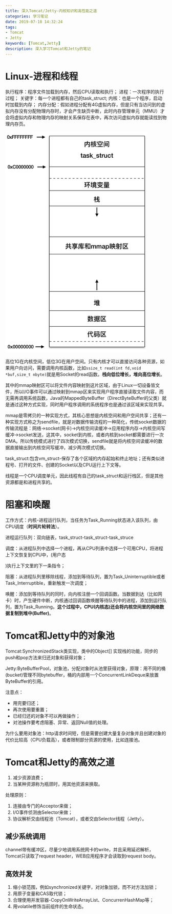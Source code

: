 ```yaml
---
title: 深入Tomcat/Jetty-内核知识和高性能之道
categories: 学习笔记
date: 2019-07-18 14:32:24
tags:
- Tomcat
- Jetty
keywords: [Tomcat,Jetty]
description: 深入学习Tomcat和Jetty的笔记
---
```


# Linux-进程和线程
执行程序：程序文件加载到内存，然后CPU读取和执行；
进程：一次程序的执行过程；
关键字：每一个进程都有自己的task_struct;
内核：也是一个程序，启动时加载到内存；
内存分配：假如进程分配有4G虚拟内存，但是只有当访问到的虚拟内存没有分配物理内存时，才会产生缺页中断，此时内存管理单元（MMU）才会将虚拟内存和物理内存的映射关系保存在表中，再次访问虚拟内存就能读找到物理内存页。

<!--more-->

![LinuxMM.png](深入Tomcat-Jetty-内核知识和高性能之道/LinuxMM.png)

高位1G在内核空间，低位3G在用户空间。只有内核才可以直接访问各种资源，如果用户向访问，需要调用内核函数，比如`ssize_t read(int fd,void *buf,size_t nbyte)`就是用Socket的read函数。**栈向低位增长，堆向高位增长**。

其中的mmap映射区可以将文件内容映射到这片区域，由于Linux一切设备皆文件，所以I/O事件可以通过映射到mmap区来实现用户程序直接读取文件内容，而无需再调用系统函数，Java的MappedByteBuffer（DirectByteBuffer的父类）就是通过这种方式实现，同时用户程序调用的系统程序也是通过该区域来实现共享。

mmap是零拷贝的一种实现方式，其核心思想是内核空间和用户空间共享；还有一种实现方式称之为sendfile，就是对数据传输流程的一种简化，传统socket数据的传输流程是：网络->socket(网卡)->内核空间读缓冲->应用程序内存->内核空间写缓冲->socket发送，这其中，socket到内核，或者内核到socket都需要进行一次DMA。所以传统模式进行了四次模式切换，sendfile就是将内核空间读缓冲的数据直接输出到内核空间写缓冲，减少两次模式切换。

task_struct:包含vm_struct-保存了各个区域的内存起始和终止地址；还有类似进程号、打开的文件、创建的Socket以及CPU运行上下文等。

线程是一个CPU调度单元，因此线程有自己的task_struct和运行栈区，但是其他资源都是和进程共享的。



# 阻塞和唤醒

工作方式：内核-进程运行队列，当任务为Task_Running状态进入该队列，由CPU调度（**时间片轮转法**）。

进程运行队列：双向链表，task_struct-task_struct-task_struce

调度：从进程队列中选择一个进程，再从CPU列表中选择一个可用CPU，将进程上下文恢复到CPU中，(用户态

)执行上下文里的下一条指令；

阻塞：从进程队列里移除线程，添加到等待队列，置为Task_Uninterruptible或者Task_Interruptible，重新触发一次调度；

唤醒：添加到等待队列的同时，向内核注册一个回调函数。当数据到达（比如网卡）时，产生硬件中断，内核通过回调函数唤醒等待队列中的进程，添加到运行队列，置为Task_Running。**这个过程中，CPU(内核态)还会将内核空间里的网络数据复制到堆中(Buffer)**。

# Tomcat和Jetty中的对象池

Tomcat:SynchronizedStack类实现，类中的Object[] 实现栈的功能，同步的push和pop方法来归还对象和获得对象；

Jetty:ByteBufferPool，对象池，分配对象时从池里获得对象，原理：用不同的桶(bucket)管理不同bytebuffer，桶的内部用一个ConcurrentLinkDeque来放置ByteBuffer的引用。

注意点：

- 用完要归还；
- 再次使用要重置；
- 已经归还的对象不可以再做操作；
- 对池操作要考虑阻塞、异常、返回Null值的处理。

为什么要用对象池：http请求时间短，但是需要创建大量复杂对象并且创建对象的代价比较高（CPU负载高），或者限制部分资源的使用，比如连接池。

# Tomcat和Jetty的高效之道

1. 减少资源浪费；
2. 当某种资源称为瓶颈时，用其他资源来换取。

处理原则：

1. 连接由专门的Acceptor来做；
2. I/O事件侦测由Selector来做；
3. 协议解析交由线程池（Tomcat），或者交由Selector线程（Jetty）。

## 减少系统调用

channel带有缓冲区，尽量少地调用系统网卡的write，并且采用延迟解析，Tomcat只读取了request header，WEB应用程序才会读取到request body。

## 高效并发

1. 缩小锁范围，例如synchronized关键字，对对象加锁，而不对方法加锁；
2. 用原子变量和CAS取代锁；
3. 合理使用并发容器-CopyOnWriteArrayList、ConcurrenHashMap等；
4. 用volatile修饰当前组件的生命状态。

